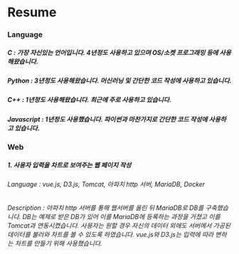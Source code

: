 # Resume

### Language
##### C : 가장 자신있는 언어입니다. 4년정도 사용하고 있으며 OS/소켓 프로그래밍 등에 사용해왔습니다.
##### Python : 3년정도 사용해왔습니다. 머신러닝 및 간단한 코드 작성에 사용하고 있습니다.
##### C++ : 1년정도 사용해왔습니다. 최근에 주로 사용하고 있습니다.
##### Javascript : 1년정도 사용했습니다. 파이썬과 마찬가지로 간단한 코드 작성에 사용하고 있습니다.

### Web
##### 1. 사용자 입력을 차트로 보여주는 웹 페이지 작성
######  Language : vue.js, D3.js, Tomcat, 아파치 http 서버, MariaDB, Docker
######  Description : 아파치 http 서버를 통해 웹서버를 올린 뒤 MariaDB로 DB를 구축했습니다. DB는 예제로 받은 DB가 있어 이를 MariaDB에 등록하는 과정을 거쳤고 이를 Tomcat과 연동시켰습니다. 사용자는 원할 경우 자신의 데이터 외에도 서버에서 가공된 데이터를 불러와 차트를 볼 수 있도록 하였습니다. vue.js와 D3.js는 입력에 따라 변하는 차트를 만들기 위해 사용했습니다.
